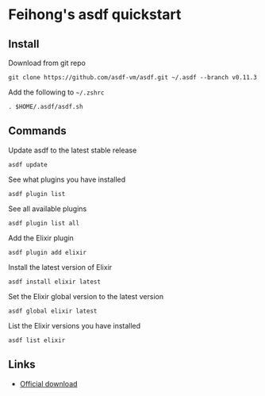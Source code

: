 # Feihong's asdf quickstart

## Install

Download from git repo

    git clone https://github.com/asdf-vm/asdf.git ~/.asdf --branch v0.11.3
    
Add the following to `~/.zshrc`

    . $HOME/.asdf/asdf.sh
    
## Commands

Update asdf to the latest stable release

    asdf update

See what plugins you have installed

    asdf plugin list
    
See all available plugins

    asdf plugin list all
    
Add the Elixir plugin

    asdf plugin add elixir
    
Install the latest version of Elixir

    asdf install elixir latest
    
Set the Elixir global version to the latest version

    asdf global elixir latest
    
List the Elixir versions you have installed

    asdf list elixir
    
## Links

- [Official download](https://asdf-vm.com/guide/getting-started.html#official-download)
